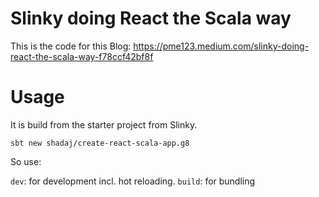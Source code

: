 # Slinky doing React the Scala way

This is the code for this Blog: https://pme123.medium.com/slinky-doing-react-the-scala-way-f78ccf42bf8f

# Usage

It is build from the starter project from Slinky.

`sbt new shadaj/create-react-scala-app.g8`

So use:

`dev`: for development incl. hot reloading.
`build`: for bundling
